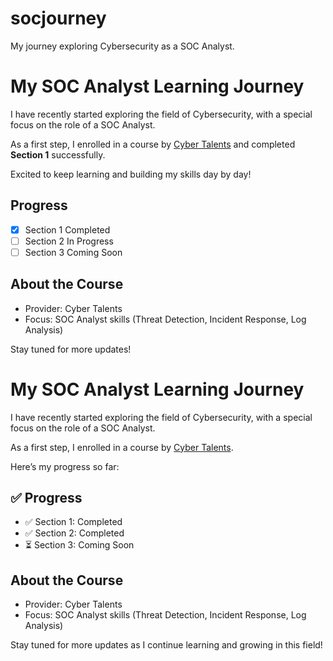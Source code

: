 # socjourney
My journey exploring Cybersecurity as a SOC Analyst.
# My SOC Analyst Learning Journey

I have recently started exploring the field of Cybersecurity, with a special focus on the role of a SOC Analyst.

As a first step, I enrolled in a course by [Cyber Talents](https://your-link-here.com) and completed **Section 1** successfully.

Excited to keep learning and building my skills day by day!

## Progress
- [x] Section 1 Completed
- [ ] Section 2 In Progress
- [ ] Section 3 Coming Soon

## About the Course
- Provider: Cyber Talents
- Focus: SOC Analyst skills (Threat Detection, Incident Response, Log Analysis)

Stay tuned for more updates!
# My SOC Analyst Learning Journey

I have recently started exploring the field of Cybersecurity, with a special focus on the role of a SOC Analyst.

As a first step, I enrolled in a course by [Cyber Talents](https://www.linkedin.com/in/cyber-talents-99490a259?utm_source=share&utm_campaign=share_via&utm_content=profile&utm_medium=android_app).

Here’s my progress so far:

## ✅ Progress
- ✅ Section 1: Completed
- ✅ Section 2: Completed
- ⏳ Section 3: Coming Soon

## About the Course
- Provider: Cyber Talents
- Focus: SOC Analyst skills (Threat Detection, Incident Response, Log Analysis)

Stay tuned for more updates as I continue learning and growing in this field!